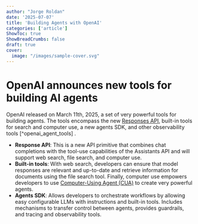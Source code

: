 ```yaml
---
author: "Jorge Roldan"
date: '2025-07-07'
title: 'Building Agents with OpenAI'
categories: ['article']
ShowToc: true
ShowBreadCrumbs: false
draft: true
cover:
  image: "/images/sample-cover.svg"
---
```



# OpenAI announces new tools for building AI agents 
OpenAI released on March 11th, 2025, a set of very powerful tools for building agents. The tools encompass the new [Responses API](https://platform.openai.com/docs/quickstart?api-mode=responses), built-in tools for search and computer use, a new agents SDK, and other observability tools [^openai_agent_tools] .


- **Response API**: This is a new API primitive that combines chat completions with the tool-use capabilities of the Assistants API and will support web search, file search, and computer use.
- **Built-in tools**: With web search, developers can ensure that model responses are relevant and up-to-date and retrieve information for documents using the file search tool. Finally, computer use empowers developers to use [Computer-Using Agent (CUA)](https://openai.com/index/computer-using-agent/) to create very powerful agents.
- **Agents SDK**: Allows developers to orchestrate workflows by allowing easy configurable LLMs with instructions and built-in tools. Includes mechanisms to transfer control between agents, provides guardrails, and tracing and observability tools. 
